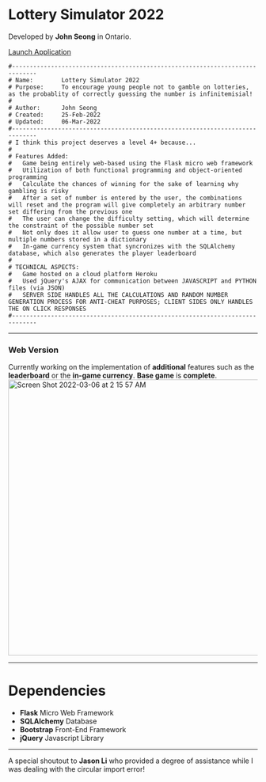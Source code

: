 # Lottery Simulator 2022

Developed by **John Seong** in Ontario.

[Launch Application](https://lottery-simulator-2022.herokuapp.com)

```
#-----------------------------------------------------------------------------
# Name:        Lottery Simulator 2022
# Purpose:     To encourage young people not to gamble on lotteries, as the probablity of correctly guessing the number is infinitemisial!
#
# Author:      John Seong
# Created:     25-Feb-2022
# Updated:     06-Mar-2022
#-----------------------------------------------------------------------------
# I think this project deserves a level 4+ because...
#
# Features Added:
#   Game being entirely web-based using the Flask micro web framework
#   Utilization of both functional programming and object-oriented programming
#   Calculate the chances of winning for the sake of learning why gambling is risky
#   After a set of number is entered by the user, the combinations will reset and the program will give completely an arbitrary number set differing from the previous one
#   The user can change the difficulty setting, which will determine the constraint of the possible number set 
#   Not only does it allow user to guess one number at a time, but multiple numbers stored in a dictionary
#   In-game currency system that syncronizes with the SQLAlchemy database, which also generates the player leaderboard
#
# TECHNICAL ASPECTS:
#   Game hosted on a cloud platform Heroku
#   Used jQuery's AJAX for communication between JAVASCRIPT and PYTHON files (via JSON)
#   SERVER SIDE HANDLES ALL THE CALCULATIONS AND RANDOM NUMBER GENERATION PROCESS FOR ANTI-CHEAT PURPOSES; CLIENT SIDES ONLY HANDLES THE ON CLICK RESPONSES
#-----------------------------------------------------------------------------
```

---

### Web Version
Currently working on the implementation of **additional** features such as the **leaderboard** or the **in-game currency**. **Base game** is **complete**.
<img width="558" alt="Screen Shot 2022-03-06 at 2 15 57 AM" src="https://user-images.githubusercontent.com/35755386/156915177-2c1886ce-36cb-4b38-8555-e908e00d1383.png">


---

# Dependencies

- **Flask** Micro Web Framework
- **SQLAlchemy** Database
- **Bootstrap** Front-End Framework
- **jQuery** Javascript Library

---

A special shoutout to **Jason Li** who provided a degree of assistance while I was dealing with the circular import error!

